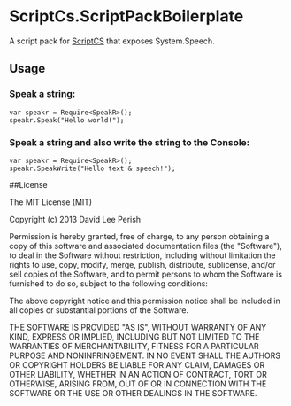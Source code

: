ScriptCs.ScriptPackBoilerplate
==============================

A script pack for [ScriptCS](https://github.com/scriptcs/scriptcs) that exposes System.Speech.

## Usage

### Speak a string:

	var speakr = Require<SpeakR>();
	speakr.Speak("Hello world!");

### Speak a string and also write the string to the Console:

    var speakr = Require<SpeakR>();
	speakr.SpeakWrite("Hello text & speech!");

##License

The MIT License (MIT)

Copyright (c) 2013 David Lee Perish

Permission is hereby granted, free of charge, to any person obtaining a copy
of this software and associated documentation files (the "Software"), to deal
in the Software without restriction, including without limitation the rights
to use, copy, modify, merge, publish, distribute, sublicense, and/or sell
copies of the Software, and to permit persons to whom the Software is
furnished to do so, subject to the following conditions:

The above copyright notice and this permission notice shall be included in
all copies or substantial portions of the Software.

THE SOFTWARE IS PROVIDED "AS IS", WITHOUT WARRANTY OF ANY KIND, EXPRESS OR
IMPLIED, INCLUDING BUT NOT LIMITED TO THE WARRANTIES OF MERCHANTABILITY,
FITNESS FOR A PARTICULAR PURPOSE AND NONINFRINGEMENT. IN NO EVENT SHALL THE
AUTHORS OR COPYRIGHT HOLDERS BE LIABLE FOR ANY CLAIM, DAMAGES OR OTHER
LIABILITY, WHETHER IN AN ACTION OF CONTRACT, TORT OR OTHERWISE, ARISING FROM,
OUT OF OR IN CONNECTION WITH THE SOFTWARE OR THE USE OR OTHER DEALINGS IN
THE SOFTWARE.